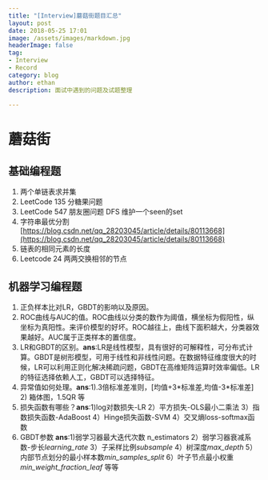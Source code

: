 ```yaml
---
title: "[Interview]蘑菇街题目汇总"
layout: post
date: 2018-05-25 17:01
image: /assets/images/markdown.jpg
headerImage: false
tag:
- Interview
- Record
category: blog
author: ethan
description: 面试中遇到的问题及试题整理

---
```


# 蘑菇街

## 基础编程题

1. 两个单链表求并集
2. LeetCode 135 分糖果问题
3. LeetCode 547 朋友圈问题 DFS 维护一个seen的set
4. 字符串最优分割  [https://blog.csdn.net/qq_28203045/article/details/80113668](https://blog.csdn.net/qq_28203045/article/details/80113668)
5. 链表的相同元素的长度
6. Leetcode 24 两两交换相邻的节点


## 机器学习编程题

1. 正负样本比对LR，GBDT的影响以及原因。
2. ROC曲线与AUC的值。ROC曲线以分类的数作为阈值，横坐标为假阳性，纵坐标为真阳性。来评价模型的好坏。ROC越往上，曲线下面积越大，分类器效果越好。AUC属于正类样本的置信度。
3. LR和GBDT的区别。**ans**:LR是线性模型，具有很好的可解释性，可分布式计算。GBDT是树形模型，可用于线性和非线性问题。在数据特征维度很大的时候，LR可以利用正则化解决稀疏问题，GBDT在高维矩阵运算时效率偏低。LR的特征选择依赖人工，GBDT可以选择特征。
4. 异常值如何处理。**ans**:1).3倍标准差准则，[均值+3*标准差,均值-3\*标准差] 2) 箱体图，1.5QR 等
5. 损失函数有哪些？**ans**:1)log对数损失-LR 2）平方损失-OLS最小二乘法 3）指数损失函数-AdaBoost 4）Hinge损失函数-SVM 4）交叉熵loss-softmax函数
6. GBDT参数 **ans**:1)弱学习器最大迭代次数 n_estimators 2）弱学习器衰减系数-步长*learning_rate* 3）子采样比例*subsample* 4）树深度*max_depth* 5）内部节点划分的最小样本数*min_samples_split* 6）叶子节点最小权重*min_weight_fraction_leaf* 等等
